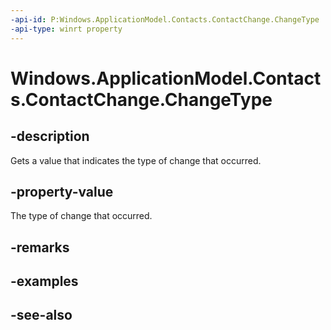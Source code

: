 ```yaml
---
-api-id: P:Windows.ApplicationModel.Contacts.ContactChange.ChangeType
-api-type: winrt property
---
```


<!-- Property syntax
public Windows.ApplicationModel.Contacts.ContactChangeType ChangeType { get; }
-->

# Windows.ApplicationModel.Contacts.ContactChange.ChangeType

## -description
Gets a value that indicates the type of change that occurred.

## -property-value
The type of change that occurred.

## -remarks

## -examples

## -see-also
